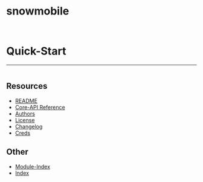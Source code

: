# snowmobile
```{include} /badges.md
```
```{include} /intro.md
```

# Quick-Start
---

```{include} /quickstart.md
```


## Resources
    
- [README](README.md)
- [Core-API Reference](Core-API%20Reference.md)
- [Authors](authors.md)
- [License](license.md)
- [Changelog](changelog.md)
- [Creds](creds.md)

## Other
- [Module-Index](modindex.md)
- [Index](genindex.md)
